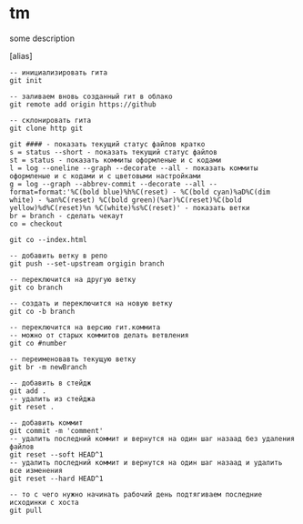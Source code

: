 # tm

some description

[alias]

    -- инициализировать гита
    git init

    -- заливаем вновь созданный гит в облако
    git remote add origin https://github

    -- склонировать гита
    git clone http git

    git #### - показать текущий статус файлов кратко
    s = status --short - показать текущий статус файлов
    st = status - показать коммиты оформленые и с кодами
    l = log --oneline --graph --decorate --all - показать коммиты оформленые и с кодами и с цветовыми настройками
    g = log --graph --abbrev-commit --decorate --all --format=format:'%C(bold blue)%h%C(reset) - %C(bold cyan)%aD%C(dim white) - %an%C(reset) %C(bold green)(%ar)%C(reset)%C(bold yellow)%d%C(reset)%n %C(white)%s%C(reset)' - показать ветки
    br = branch - сделать чекаут
    co = checkout

    git co --index.html

    -- добавить ветку в репо
    git push --set-upstream orgigin branch

    -- переключится на другую ветку
    git co branch

    -- создать и переключится на новую ветку
    git co -b branch

    -- переключится на версию гит.коммита
    -- можно от старых коммитов делать ветвления
    git co #number

    -- переименовавть текущую ветку
    git br -m newBranch

    -- добавить в стейдж
    git add .
    -- удалить из стейджа
    git reset .

    -- добавить коммит
    git commit -m 'comment'
    -- удалить последний коммит и вернутся на один шаг назаад без удаления файлов
    git reset --soft HEAD^1
    -- удалить последний коммит и вернутся на один шаг назаад и удалить все изменения
    git reset --hard HEAD^1

    -- то с чего нужно начинать рабочий день подтягиваем последние исходинки с хоста
    git pull
